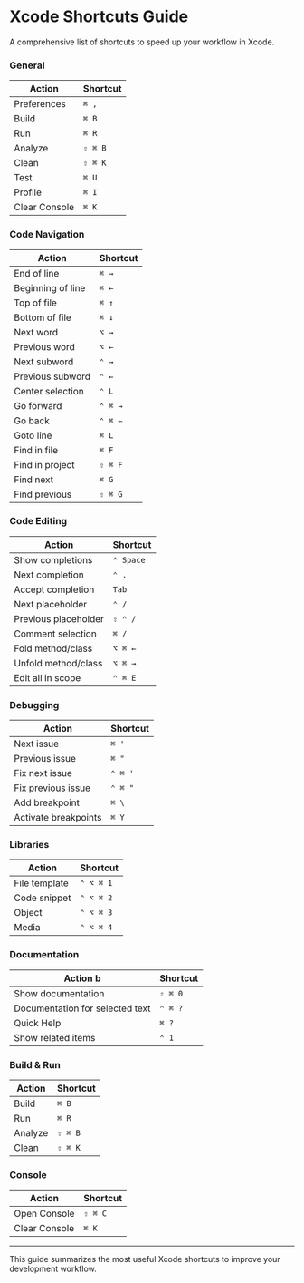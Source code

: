 # Xcode Shortcuts Guide

A comprehensive list of shortcuts to speed up your workflow in Xcode.

### General

| Action                          | Shortcut              |
|---------------------------------|-----------------------|
| Preferences                     | `⌘ ,`                 |
| Build                           | `⌘ B`                 |
| Run                             | `⌘ R`                 |
| Analyze                         | `⇧ ⌘ B`               |
| Clean                           | `⇧ ⌘ K`               |
| Test                            | `⌘ U`                 |
| Profile                         | `⌘ I`                 |
| Clear Console                   | `⌘ K`                 |

### Code Navigation

| Action                          | Shortcut              |
|---------------------------------|-----------------------|
| End of line                     | `⌘ →`                 |
| Beginning of line               | `⌘ ←`                 |
| Top of file                     | `⌘ ↑`                 |
| Bottom of file                  | `⌘ ↓`                 |
| Next word                       | `⌥ →`                 |
| Previous word                   | `⌥ ←`                 |
| Next subword                    | `⌃ →`                 |
| Previous subword                | `⌃ ←`                 |
| Center selection                | `⌃ L`                 |
| Go forward                      | `⌃ ⌘ →`               |
| Go back                         | `⌃ ⌘ ←`               |
| Goto line                       | `⌘ L`                 |
| Find in file                    | `⌘ F`                 |
| Find in project                 | `⇧ ⌘ F`               |
| Find next                       | `⌘ G`                 |
| Find previous                   | `⇧ ⌘ G`               |

### Code Editing

| Action                          | Shortcut              |
|---------------------------------|-----------------------|
| Show completions                | `⌃ Space`             |
| Next completion                 | `⌃ .`                 |
| Accept completion               | `Tab`                 |
| Next placeholder                | `⌃ /`                 |
| Previous placeholder            | `⇧ ⌃ /`               |
| Comment selection               | `⌘ /`                 |
| Fold method/class               | `⌥ ⌘ ←`               |
| Unfold method/class             | `⌥ ⌘ →`               |
| Edit all in scope               | `⌃ ⌘ E`               |

### Debugging

| Action                          | Shortcut              |
|---------------------------------|-----------------------|
| Next issue                      | `⌘ '`                 |
| Previous issue                  | `⌘ "`                 |
| Fix next issue                  | `⌃ ⌘ '`               |
| Fix previous issue              | `⌃ ⌘ "`               |
| Add breakpoint                  | `⌘ \`                 |
| Activate breakpoints            | `⌘ Y`                 |

### Libraries

| Action                          | Shortcut              |
|---------------------------------|-----------------------|
| File template                   | `⌃ ⌥ ⌘ 1`             |
| Code snippet                    | `⌃ ⌥ ⌘ 2`             |
| Object                          | `⌃ ⌥ ⌘ 3`             |
| Media                           | `⌃ ⌥ ⌘ 4`             |

### Documentation

| Action                    b     | Shortcut              |
|---------------------------------|-----------------------|
| Show documentation              | `⇧ ⌘ 0`               |
| Documentation for selected text | `⌃ ⌘ ?`               |
| Quick Help                      | `⌘ ?`                 |
| Show related items              | `⌃ 1`                 |

### Build & Run

| Action                          | Shortcut              |
|---------------------------------|-----------------------|
| Build                           | `⌘ B`                 |
| Run                             | `⌘ R`                 |
| Analyze                         | `⇧ ⌘ B`               |
| Clean                           | `⇧ ⌘ K`               |

### Console

| Action                          | Shortcut              |
|---------------------------------|-----------------------|
| Open Console                    | `⇧ ⌘ C`               |
| Clear Console                   | `⌘ K`                 |

---

This guide summarizes the most useful Xcode shortcuts to improve your development workflow.
